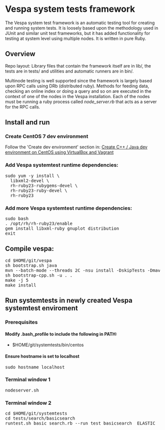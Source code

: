 <!-- Copyright 2019 Oath Inc. Licensed under the terms of the Apache 2.0 license. See LICENSE in the project root. -->

# Vespa system tests framework

The Vespa system test framework is an automatic testing tool for creating and running
system tests. It is loosely based upon the methodology used in JUnit and
similar unit test frameworks, but it has added functionality for testing at system level
using multiple nodes. It is written in pure Ruby.

## Overview

Repo layout: Library files that contain the framework itself are in lib/,
the tests are in tests/ and utilities and automatic runners are in bin/.

Multinode testing is well supported since the framework is largely based upon RPC calls using
DRb (distributed ruby). Methods for feeding data, checking an online index or doing a query
and so on are executed in the context of one of the nodes in the Vespa installation.
Each of the nodes must be running a ruby process called <i>node_server.rb</i> that acts as a server
for the RPC calls.

## Install and run

### Create CentOS 7 dev environment

Follow the 'Create dev environment' section in: [Create C++ / Java dev environment on CentOS using VirtualBox and Vagrant](https://github.com/vespa-engine/vespa/blob/master/vagrant/README.md)

### Add Vespa systemtest runtime dependencies:

<pre>sudo yum -y install \
  libxml2-devel \
  rh-ruby23-rubygems-devel \
  rh-ruby23-ruby-devel \
  rh-ruby23</pre>

### Add more Vespa systemtest runtime dependencies:

<pre>
sudo bash
. /opt/rh/rh-ruby23/enable
gem install libxml-ruby gnuplot distribution 
exit</pre>


## Compile vespa:

<pre>cd $HOME/git/vespa
sh bootstrap.sh java
mvn --batch-mode --threads 2C -nsu install -DskipTests -Dmaven.javadoc.skip=true
sh bootstrap-cpp.sh -u . .
make -j 5
make install</pre>

## Run systemtests in newly created Vespa systemtest enviroment

### Prerequisites

#### Modify .bash_profile to include the following in PATH:
* $HOME/git/systemtests/bin/centos

#### Ensure hostname is set to localhost
<pre>sudo hostname localhost</pre>

### Terminal window 1

<pre>nodeserver.sh</pre>

### Terminal window 2

<pre>cd $HOME/git/systemtests
cd tests/search/basicsearch
runtest.sh basic_search.rb --run test_basicsearch__ELASTIC</pre>
